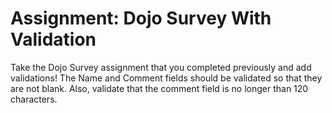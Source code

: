 # Assignment: Dojo Survey With Validation  

Take the Dojo Survey assignment that you completed previously and add validations! The Name and Comment fields should be validated so that they are not blank. Also, validate that the comment field is no longer than 120 characters.
